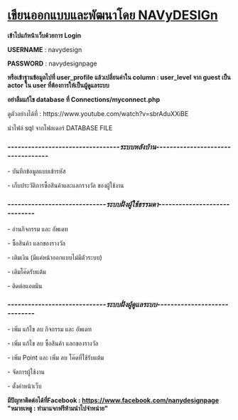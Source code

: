 <h1><u><b>เขียนออกแบบและพัฒนาโดย NAVyDESIGn</b></u></h1>

<b>เข้าไปแก้หน้าเว็บด้วยการ Login</p></b>
<b>USERNAME</b> : navydesign</p>
<b>PASSWORD</b> : navydesignpage</p>
<b>หรือเข้าฐานข้อมูลไปที่ user_profile แล้วเปลี่ยนค่าใน column : user_level จาก guest เป็น actor ใน user ที่ต้องการให้เป็นผู้ดูแลระบบ</b></p>
<b>อย่าลืมแก้ไข database ที่ Connections/myconnect.php</b></p>
</p>
ดูตัวอย่างได้ที่ : https://www.youtube.com/watch?v=sbrAduXXiBE
</p>
นำไฟล์ sql จากโฟลเดอร์ DATABASE FILE

<h3><i><b>---------------------------------ระบบหลังบ้าน----------------------------------</b></i></h3>
- บันทึกข้อมูลแบบเข้ารหัส</p>
- เก็บประวัติการซื้อสินค้าและแลกรางวัล ของผู้ใช้งาน</p>

<h3><i><b>-----------------------------ระบบฝั่งผู้ใช้ธรรมดา-----------------------------</b></i></h3>
- อ่านกิจกรรม และ อัพเดท</p>
- ซื้อสินค้า แลกของรางวัล</p>
- เติมเงิน (มีแค่หน้าออกแบบไม่มีตัวระบบ)</p>
- เติมโค๊ดรับแต้ม</p>
- ติดต่อแอดมิน</p>

<h3><i><b>-----------------------------ระบบฝั่งผู้ดูแลระบบ-----------------------------</b></i></h3>
- เพิ่ม แก้ไข ลบ กิจกรรม และ อัพเดท</p>
- เพิ่ม แก้ไข ลบ ซื้อสินค้า แลกของรางวัล</p>
- เพิ่ม Point และ เพิ่ม ลบ โค๊ดที่ใช้รับแต้ม</p>
- จัดการผู้ใช้งาน</p>
- ตั้งค่าหน้าเว็บ</p>

<b>มีปัญหาติดต่อได้ที่Facebook : https://www.facebook.com/nanydesignpage </b>
<b>"หมายเหตู : ทำมาแจกฟรีห้ามนำไปจำหน่าย"<b>
